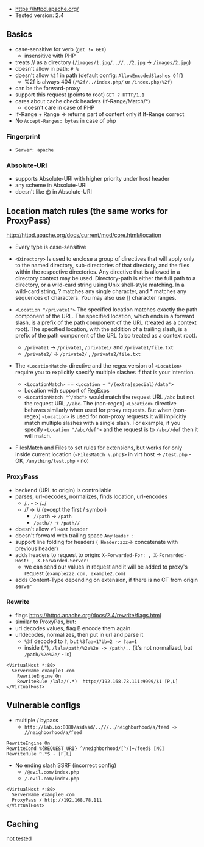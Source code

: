 - https://httpd.apache.org/
- Tested version: 2.4

## Basics
- case-sensitive for verb  (`get != GET`)
  - insensitive with PHP
- treats // as a directory (`/images/1.jpg/..//../2.jpg` -> `/images/2.jpg`)
- doesn't allow in path: `# %`
- doesn't allow `%2f` in path (default config: `AllowEncodedSlashes Off`)
  - %2f is always 404 (`/%2f/../index.php/` or `/index.php/%2f`)
- can be the forward-proxy
- support this request (points to root) `GET ? HTTP/1.1`
- cares about cache check headers (If-Range/Match/*) 
  - doesn't care in case of PHP
- If-Range + Range -> returns part of content only if If-Range correct
- No `Accept-Ranges: bytes` in case of php

### Fingerprint
- `Server: apache`

### Absolute-URI
- supports Absolute-URI with higher priority under host header
- any scheme in Absolute-URI
- doesn't like @ in Absolute-URI

## Location match rules (the same works for ProxyPass)
http://httpd.apache.org/docs/current/mod/core.html#location
- Every type is case-sensitive
- `<Directory>`
Is used to enclose a group of directives that will apply only to the named directory, sub-directories of that directory, and the files within the respective directories. Any directive that is allowed in a directory context may be used. Directory-path is either the full path to a directory, or a wild-card string using Unix shell-style matching. In a wild-card string, ? matches any single character, and * matches any sequences of characters. You may also use [] character ranges. 

- `<Location "/private1">`
The specified location matches exactly the path component of the URL.
The specified location, which ends in a forward slash, is a prefix of the path component of the URL (treated as a context root). The specified location, with the addition of a trailing slash, is a prefix of the path component of the URL (also treated as a context root).
  - `/private1` -> `/private1`, `/private1/` and `/private1/file.txt`
  - `/private2/` ->  `/private2/` , `/private2/file.txt`

- The `<LocationMatch>` directive and the regex version of `<Location>` require you to explicitly specify multiple slashes if that is your intention.
  - `<LocationMatch>` ==  `<Location ~ "/(extra|special)/data"> `
  - Location with support of RegExps
  - `<LocationMatch "^/abc">` would match the request URL `/abc` but not the request URL `//abc`. The (non-regex) `<Location>` directive behaves similarly when used for proxy requests. But when (non-regex) `<Location>` is used for non-proxy requests it will implicitly match multiple slashes with a single slash. For example, if you specify `<Location "/abc/def">` and the request is to `/abc//def` then it will match.
- FilesMatch and Files to set rules for extensions, but works for only inside current location (`<FilesMatch \.php$>` in virt host -> `/test.php` - OK,  `/anything/test.php` - no)

### ProxyPass
- backend (URL to origin) is controllable 
- parses, url-decodes, normalizes, finds location, url-encodes
  - /.. - > /../
  - // -> // (except the first / symbol)
    - `//path` -> `/path`
    - `/path//` -> `/path//`
- doesn't allow >1 `Host` header
- doesn't forward with trailing space `AnyHeader :`
- support line folding for headers (` Header:zzz`-> concatenate with previous header)
- adds headers to request to origin: `X-Forwarded-For: , X-Forwarded-Host: , X-Forwarded-Server: `
  - we can send our values in request and it will be added to proxy's request (`examplezzz.com, example2.com`)
- adds Content-Type depending on extension, if there is no CT from origin server

### Rewrite
- flags https://httpd.apache.org/docs/2.4/rewrite/flags.html
- similar to ProxyPas, but:
- url decodes values, flag B encode them again
- urldecodes, normalizes, then put in url and parse it
  - `%3f` decoded to `?`, but `%3faa=1?bb=2 -> ?aa=1`
  - inside (.*), `/lala/path/%2e%2e -> /path/..` (it's not normalized, but `/path/%2e%2e/` - is)
```
<VirtualHost *:80>
  ServerName example1.com
    RewriteEngine On
    RewriteRule /lala/(.*)  http://192.168.78.111:9999/$1 [P,L]
</VirtualHost>
```


## Vulnerable configs
- multiple / bypass  
  - `http://lab.io:8080/asdasd/..///../neighborhood/a/feed -> //neighborhood/a/feed`
```
RewriteEngine On
RewriteCond %{REQUEST_URI} ^/neighborhood/[^/]+/feed$ [NC]
RewriteRule ^.*$ - [F,L]
```

- No ending slash SSRF (incorrect config)
  - `/@evil.com/index.php`
  - `/.evil.com/index.php`
```
<VirtualHost *:80>
  ServerName example0.com
  ProxyPass / http://192.168.78.111
</VirtualHost>
```

## Caching
not tested
